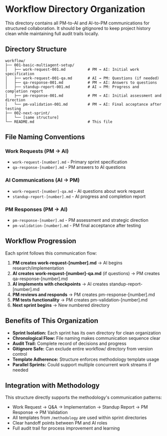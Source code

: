 # Workflow Directory Organization

This directory contains all PM-to-AI and AI-to-PM communications for structured collaboration. It should be gitignored to keep project history clean while maintaining full audit trails locally.

## Directory Structure

```
workflow/
├── 001-basic-multiagent-setup/
│   ├── work-request-001.md          # PM → AI: Initial work specification
│   ├── work-request-001-qa.md       # AI → PM: Questions (if needed)
│   ├── qa-response-001.md           # PM → AI: Answers to questions
│   ├── standup-report-001.md        # AI → PM: Progress and completion report
│   ├── pm-response-001.md           # PM → AI: Initial assessment and direction
│   └── pm-validation-001.md         # PM → AI: Final acceptance after testing
├── 002-next-sprint/
│   └── [same structure]
└── README.md                        # This file
```

## File Naming Conventions

### Work Requests (PM → AI)
- `work-request-[number].md` - Primary sprint specification
- `qa-response-[number].md` - PM answers to AI questions

### AI Communications (AI → PM)  
- `work-request-[number]-qa.md` - AI questions about work request
- `standup-report-[number].md` - AI progress and completion report

### PM Responses (PM → AI)
- `pm-response-[number].md` - PM assessment and strategic direction
- `pm-validation-[number].md` - PM final acceptance after testing

## Workflow Progression

Each sprint follows this communication flow:

1. **PM creates work-request-[number].md** → AI begins research/implementation
2. **AI creates work-request-[number]-qa.md** (if questions) → PM creates qa-response-[number].md
3. **AI implements with checkpoints** → AI creates standup-report-[number].md
4. **PM reviews and responds** → PM creates pm-response-[number].md
5. **PM tests functionality** → PM creates pm-validation-[number].md
6. **Next sprint begins** → New numbered directory

## Benefits of This Organization

- **Sprint Isolation:** Each sprint has its own directory for clean organization
- **Chronological Flow:** File naming makes communication sequence clear
- **Audit Trail:** Complete record of decisions and progress
- **Gitignore Safe:** Can exclude entire workflow/ directory from version control
- **Template Adherence:** Structure enforces methodology template usage
- **Parallel Sprints:** Could support multiple concurrent work streams if needed

## Integration with Methodology

This structure directly supports the methodology's communication patterns:
- Work Request → Q&A → Implementation → Standup Report → PM Response → PM Validation
- All templates from `/methodology` are used within sprint directories
- Clear handoff points between PM and AI roles
- Full audit trail for process improvement and learning
